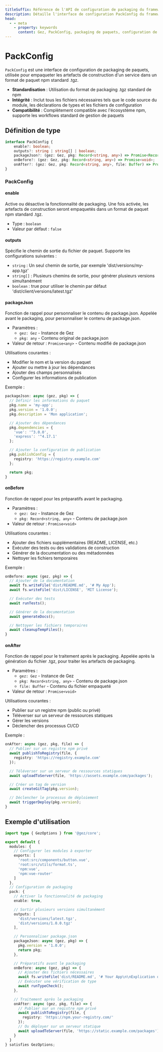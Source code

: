 ```yaml
---
titleSuffix: Référence de l'API de configuration de packaging du framework Gez
description: Détaille l'interface de configuration PackConfig du framework Gez, incluant les règles de packaging des paquets, la configuration de sortie et les hooks de cycle de vie, pour aider les développeurs à mettre en œuvre des processus de construction standardisés.
head:
  - - meta
    - property: keywords
      content: Gez, PackConfig, packaging de paquets, configuration de build, hooks de cycle de vie, configuration de packaging, framework d'application Web
---
```


# PackConfig

`PackConfig` est une interface de configuration de packaging de paquets, utilisée pour empaqueter les artefacts de construction d'un service dans un format de paquet npm standard .tgz.

- **Standardisation** : Utilisation du format de packaging .tgz standard de npm
- **Intégrité** : Inclut tous les fichiers nécessaires tels que le code source du module, les déclarations de types et les fichiers de configuration
- **Compatibilité** : Complètement compatible avec l'écosystème npm, supporte les workflows standard de gestion de paquets

## Définition de type

```ts
interface PackConfig {
    enable?: boolean;
    outputs?: string | string[] | boolean;
    packageJson?: (gez: Gez, pkg: Record<string, any>) => Promise<Record<string, any>>;
    onBefore?: (gez: Gez, pkg: Record<string, any>) => Promise<void>;
    onAfter?: (gez: Gez, pkg: Record<string, any>, file: Buffer) => Promise<void>;
}
```

### PackConfig

#### enable

Active ou désactive la fonctionnalité de packaging. Une fois activée, les artefacts de construction seront empaquetés dans un format de paquet npm standard .tgz.

- Type : `boolean`
- Valeur par défaut : `false`

#### outputs

Spécifie le chemin de sortie du fichier de paquet. Supporte les configurations suivantes :
- `string` : Un seul chemin de sortie, par exemple 'dist/versions/my-app.tgz'
- `string[]` : Plusieurs chemins de sortie, pour générer plusieurs versions simultanément
- `boolean` : true pour utiliser le chemin par défaut 'dist/client/versions/latest.tgz'

#### packageJson

Fonction de rappel pour personnaliser le contenu de package.json. Appelée avant le packaging, pour personnaliser le contenu de package.json.

- Paramètres :
  - `gez: Gez` - Instance de Gez
  - `pkg: any` - Contenu original de package.json
- Valeur de retour : `Promise<any>` - Contenu modifié de package.json

Utilisations courantes :
- Modifier le nom et la version du paquet
- Ajouter ou mettre à jour les dépendances
- Ajouter des champs personnalisés
- Configurer les informations de publication

Exemple :
```ts
packageJson: async (gez, pkg) => {
  // Définir les informations du paquet
  pkg.name = 'my-app';
  pkg.version = '1.0.0';
  pkg.description = 'Mon application';

  // Ajouter des dépendances
  pkg.dependencies = {
    'vue': '^3.0.0',
    'express': '^4.17.1'
  };

  // Ajouter la configuration de publication
  pkg.publishConfig = {
    registry: 'https://registry.example.com'
  };

  return pkg;
}
```

#### onBefore

Fonction de rappel pour les préparatifs avant le packaging.

- Paramètres :
  - `gez: Gez` - Instance de Gez
  - `pkg: Record<string, any>` - Contenu de package.json
- Valeur de retour : `Promise<void>`

Utilisations courantes :
- Ajouter des fichiers supplémentaires (README, LICENSE, etc.)
- Exécuter des tests ou des validations de construction
- Générer de la documentation ou des métadonnées
- Nettoyer les fichiers temporaires

Exemple :
```ts
onBefore: async (gez, pkg) => {
  // Ajouter de la documentation
  await fs.writeFile('dist/README.md', '# My App');
  await fs.writeFile('dist/LICENSE', 'MIT License');

  // Exécuter des tests
  await runTests();

  // Générer de la documentation
  await generateDocs();

  // Nettoyer les fichiers temporaires
  await cleanupTempFiles();
}
```

#### onAfter

Fonction de rappel pour le traitement après le packaging. Appelée après la génération du fichier .tgz, pour traiter les artefacts de packaging.

- Paramètres :
  - `gez: Gez` - Instance de Gez
  - `pkg: Record<string, any>` - Contenu de package.json
  - `file: Buffer` - Contenu du fichier empaqueté
- Valeur de retour : `Promise<void>`

Utilisations courantes :
- Publier sur un registre npm (public ou privé)
- Téléverser sur un serveur de ressources statiques
- Gérer les versions
- Déclencher des processus CI/CD

Exemple :
```ts
onAfter: async (gez, pkg, file) => {
  // Publier sur un registre npm privé
  await publishToRegistry(file, {
    registry: 'https://registry.example.com'
  });

  // Téléverser sur un serveur de ressources statiques
  await uploadToServer(file, 'https://assets.example.com/packages');

  // Créer un tag de version
  await createGitTag(pkg.version);

  // Déclencher le processus de déploiement
  await triggerDeploy(pkg.version);
}
```

## Exemple d'utilisation

```ts title="entry.node.ts"
import type { GezOptions } from '@gez/core';

export default {
  modules: {
    // Configurer les modules à exporter
    exports: [
      'root:src/components/button.vue',
      'root:src/utils/format.ts',
      'npm:vue',
      'npm:vue-router'
    ]
  },
  // Configuration de packaging
  pack: {
    // Activer la fonctionnalité de packaging
    enable: true,

    // Sortir plusieurs versions simultanément
    outputs: [
      'dist/versions/latest.tgz',
      'dist/versions/1.0.0.tgz'
    ],

    // Personnaliser package.json
    packageJson: async (gez, pkg) => {
      pkg.version = '1.0.0';
      return pkg;
    },

    // Préparatifs avant le packaging
    onBefore: async (gez, pkg) => {
      // Ajouter des fichiers nécessaires
      await fs.writeFile('dist/README.md', '# Your App\n\nExplication des modules exportés...');
      // Exécuter une vérification de type
      await runTypeCheck();
    },

    // Traitement après le packaging
    onAfter: async (gez, pkg, file) => {
      // Publier sur un registre npm privé
      await publishToRegistry(file, {
        registry: 'https://npm.your-registry.com/'
      });
      // Ou déployer sur un serveur statique
      await uploadToServer(file, 'https://static.example.com/packages');
    }
  }
} satisfies GezOptions;
```